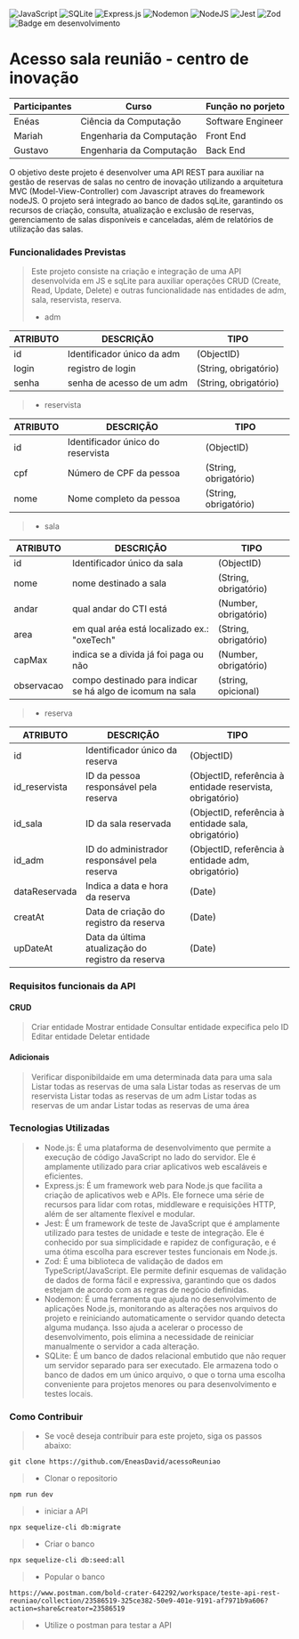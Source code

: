 ![JavaScript](https://img.shields.io/badge/javascript-%23323330.svg?style=for-the-badge&logo=javascript&logoColor=%23F7DF1E)
![SQLite](https://img.shields.io/badge/sqlite-%2307405e.svg?style=for-the-badge&logo=sqlite&logoColor=white)
![Express.js](https://img.shields.io/badge/express.js-%23404d59.svg?style=for-the-badge&logo=express&logoColor=%2361DAFB)
![Nodemon](https://img.shields.io/badge/NODEMON-%23323330.svg?style=for-the-badge&logo=nodemon&logoColor=%BBDEAD)
![NodeJS](https://img.shields.io/badge/node.js-6DA55F?style=for-the-badge&logo=node.js&logoColor=white)
![Jest](https://img.shields.io/badge/-jest-%23C21325?style=for-the-badge&logo=jest&logoColor=white)
![Zod](https://img.shields.io/badge/zod-%233068b7.svg?style=for-the-badge&logo=zod&logoColor=white)
![Badge em desenvolvimento](https://img.shields.io/static/v1?label=STATUS&message=EM%20DESENVOLVIMENTO&color=YELLOW&style=for-the-badge)
<!---
![Badge Concluído](https://img.shields.io/static/v1?label=STATUS&message=CONCLUÍDO&color=GREEN&style=for-the-badge)
-->
# Acesso sala reunião - centro de inovação
 
|Participantes|Curso|Função no porjeto|
| -------| --------------------- | --------- |
|Enéas |  Ciência da Computação | Software Engineer |
|Mariah |  Engenharia da Computação | Front End |
|Gustavo |  Engenharia da Computação | Back End |

O objetivo deste projeto é desenvolver uma API REST para auxiliar na gestão de reservas de salas no centro de inovação utilizando a arquitetura MVC (Model-View-Controller) com Javascript atraves do freamework nodeJS. O projeto será integrado ao banco de dados sqLite, garantindo os recursos de criação, consulta, atualização e exclusão de reservas, gerenciamento de salas disponíveis e canceladas, além de relatórios de utilização das salas.

### Funcionalidades Previstas
> Este projeto consiste na criação e integração de uma API desenvolvida em JS e sqLite para auxiliar operações CRUD (Create, Read, Update, Delete) e outras funcionalidade nas entidades de adm, sala, reservista, reserva.
> - adm

|ATRIBUTO|DESCRIÇÃO|TIPO|
| -------| --------------------- | --------- |
|id |  Identificador único da adm | (ObjectID) |
|login | registro de login | (String, obrigatório) |
|senha | senha de acesso de um adm | (String, obrigatório) |

> - reservista

|ATRIBUTO|DESCRIÇÃO|TIPO|
| -------| --------------------- | --------- |
|id |  Identificador único do reservista | (ObjectID) |
|cpf | Número de CPF da pessoa | (String, obrigatório) |
|nome |  Nome completo da pessoa | (String, obrigatório) |

> - sala

|ATRIBUTO|DESCRIÇÃO|TIPO|
| -------| --------------------- | --------- |
|id | Identificador único da sala | (ObjectID) |
|nome | nome destinado a sala | (String, obrigatório)|
|andar | qual andar do CTI está | (Number, obrigatório) |
|area | em qual aréa está localizado ex.: "oxeTech" | (String, obrigatório) |
|capMax | indica se a divida já foi paga ou não | (Number, obrigatório) |
|observacao | compo destinado para indicar se há algo de icomum na sala | (string, opicional) |

> - reserva

|ATRIBUTO|DESCRIÇÃO|TIPO|
| -------| --------------------- | --------- |
|id |Identificador único da reserva	| (ObjectID) |
|id_reservista | ID da pessoa responsável pela reserva | (ObjectID, referência à entidade reservista, obrigatório) |
|id_sala | ID da sala reservada | (ObjectID, referência à entidade sala, obrigatório) |
|id_adm | ID do administrador responsável pela reserva | (ObjectID, referência à entidade adm, obrigatório) |
|dataReservada | Indica a data e hora da reserva | (Date) |
|creatAt | Data de criação do registro da reserva | (Date) |
|upDateAt | Data da última atualização do registro da reserva | (Date) |

### Requisitos funcionais da API
#### CRUD
> Criar entidade
> Mostrar entidade
> Consultar entidade expecifica pelo ID
> Editar entidade
> Deletar entidade
#### Adicionais
> Verificar disponibildaide em uma determinada data para uma sala
> Listar todas as reservas de uma sala
> Listar todas as reservas de um reservista
> Listar todas as reservas de um adm
> Listar todas as reservas de um andar
> Listar todas as reservas de uma área


### Tecnologias Utilizadas
> - Node.js: É uma plataforma de desenvolvimento que permite a execução de código JavaScript no lado do servidor. Ele é amplamente utilizado para criar aplicativos web escaláveis e eficientes.
> - Express.js: É um framework web para Node.js que facilita a criação de aplicativos web e APIs. Ele fornece uma série de recursos para lidar com rotas, middleware e requisições HTTP, além de ser altamente flexível e modular.
> - Jest: É um framework de teste de JavaScript que é amplamente utilizado para testes de unidade e teste de integração. Ele é conhecido por sua simplicidade e rapidez de configuração, e é uma ótima escolha para escrever testes funcionais em Node.js.
> - Zod: É uma biblioteca de validação de dados em TypeScript/JavaScript. Ele permite definir esquemas de validação de dados de forma fácil e expressiva, garantindo que os dados estejam de acordo com as regras de negócio definidas.
> - Nodemon: É uma ferramenta que ajuda no desenvolvimento de aplicações Node.js, monitorando as alterações nos arquivos do projeto e reiniciando automaticamente o servidor quando detecta alguma mudança. Isso ajuda a acelerar o processo de desenvolvimento, pois elimina a necessidade de reiniciar manualmente o servidor a cada alteração.
> - SQLite: É um banco de dados relacional embutido que não requer um servidor separado para ser executado. Ele armazena todo o banco de dados em um único arquivo, o que o torna uma escolha conveniente para projetos menores ou para desenvolvimento e testes locais.

### Como Contribuir
> - Se você deseja contribuir para este projeto, siga os passos abaixo:

```
git clone https://github.com/EneasDavid/acessoReuniao
```
> - Clonar o repositorio

```
npm run dev
```
> - iniciar a API

```
npx sequelize-cli db:migrate
```
> - Criar o banco
```
npx sequelize-cli db:seed:all
```
> - Popular o banco
```
https://www.postman.com/bold-crater-642292/workspace/teste-api-rest-reuniao/collection/23586519-325ce382-50e9-401e-9191-af7971b9a606?action=share&creator=23586519
```
> - Utilize o postman para testar a API